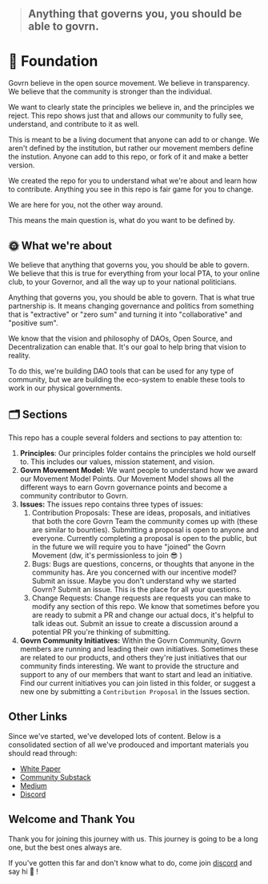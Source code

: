 > ## **Anything that governs you, you should be able to govrn.**

# 🧭 Foundation

Govrn believe in the open source movement. We believe in transparency. We believe that the community is stronger than the individual.

We want to clearly state the principles we believe in, and the principles we reject. This repo shows just that and allows our community to fully see, understand, and contribute to it as well.

This is meant to be a living document that anyone can add to or change. We aren't defined by the institution, but rather our movement members define the instution. Anyone can add to this repo, or fork of it and make a better version.

We created the repo for you to understand what we're about and learn how to contribute. Anything you see in this repo is fair game for you to change.

We are here for you, not the other way around.

This means the main question is, what do you want to be defined by.

## 🌞 What we're about

We believe that anything that governs you, you should be able to govern. We believe that this is true for everything from your local PTA, to your online club, to your Governor, and all the way up to your national politicians.

Anything that governs you, you should be able to govern. That is what true partnership is. It means changing governance and politics from something that is "extractive" or "zero sum" and turning it into "collaborative" and "positive sum".

We know that the vision and philosophy of DAOs, Open Source, and Decentralization can enable that. It's our goal to help bring that vision to reality.

To do this, we're building DAO tools that can be used for any type of community, but we are building the eco-system to enable these tools to work in our physical governments.

## 🗂 Sections

This repo has a couple several folders and sections to pay attention to:

1. **Principles**: Our principles folder contains the principles we hold ourself to. This includes our values, mission statement, and vision.
2. **Govrn Movement Model:** We want people to understand how we award our Movement Model Points. Our Movement Model shows all the different ways to earn Govrn governance points and become a community contributor to Govrn.
3. **Issues:** The issues repo contains three types of issues:
   1. Contribution Proposals: These are ideas, proposals, and initiatives that both the core Govrn Team the community comes up with (these are similar to bounties). Submitting a proposal is open to anyone and everyone. Currently completing a proposal is open to the public, but in the future we will require you to have "joined" the Govrn Movement (dw, it's permissionless to join 😎 )
   2. Bugs: Bugs are questions, concerns, or thoughts that anyone in the community has. Are you concerned with our incentive model? Submit an issue. Maybe you don't understand why we started Govrn? Submit an issue. This is the place for all your questions.
   3. Change Requests: Change requests are requests you can make to modify any section of this repo. We know that sometimes before you are ready to submit a PR and change our actual docs, it's helpful to talk ideas out. Submit an issue to create a discussion around a potential PR you're thinking of submitting.
4. **Govrn Community Initiatives:** Within the Govrn Community, Govrn members are running and leading their own initiatives. Sometimes these are related to our products, and others they're just initiatives that our community finds interesting. We want to provide the structure and support to any of our members that want to start and lead an initiative. Find our current initiatives you can join listed in this folder, or suggest a new one by submitting a `Contribution Proposal` in the Issues section.

## Other Links

Since we've started, we've developed lots of content. Below is a consolidated section of all we've prodouced and important materials you should read through:

- [White Paper](https://github.com/Govrn-HQ/white-paper)
- [Community Substack](https://govrnance.substack.com/)
- [Medium](https://medium.com/govrn)
- [Discord](https://discord.gg/CqPhR5ExQu)

## Welcome and Thank You

Thank you for joining this journey with us. This journey is going to be a long one, but the best ones always are.

If you've gotten this far and don't know what to do, come join [discord](https://discord.gg/CqPhR5ExQu) and say hi 👋 !
